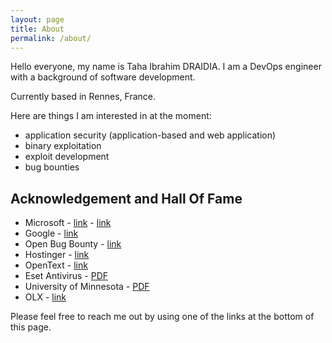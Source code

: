 ```yaml
---
layout: page
title: About
permalink: /about/
---
```


Hello everyone, my name is Taha Ibrahim DRAIDIA. I am a DevOps engineer with a background of software development.

Currently based in Rennes, France.

Here are things I am interested in at the moment:

- application security (application-based and web application)
- binary exploitation
- exploit development
- bug bounties


## Acknowledgement and Hall Of Fame
- Microsoft - [link](https://technet.microsoft.com/en-us/security/cc308589.aspx) - [link](https://technet.microsoft.com/en-us/security/cc308575)
- Google - [link](https://bughunter.withgoogle.com/profile/8e53fb22-e405-4190-8612-69ebd37421f2)
- Open Bug Bounty - [link](https://www.openbugbounty.org/researchers/ibrahimd/certificate/)
- Hostinger - [link](https://www.hostinger.com/wall-of-fame)
- OpenText - [link](https://www.opentext.com/who-we-are/copyright-information/security-acknowledgements )
- Eset Antivirus - [PDF](https://static.ibrahimdraidia.com/public/files/acknowledgements/2017/acknowledgement_ESET.pdf)
- University of Minnesota - [PDF](https://static.ibrahimdraidia.com/public/files/acknowledgements/2017/acknowledgement_university_of_minnesota.pdf)
- OLX - [link](https://security.olx.com/security-hall-of-fame.html)

Please feel free to reach me out by using one of the links at the bottom of this page.
